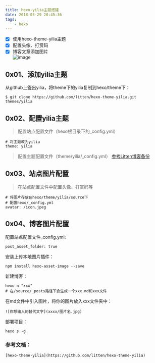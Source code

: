 ```yaml
---
title: hexo-yilia主题搭建
date: 2018-03-29 20:45:36
tags:
	- hexo
---
```


- [x] 使用hexo-theme-yilia主题<br>
- [x] 配置头像、打赏码<br>
- [x] 博客文章添加图片<br>
  ![image](/leaf.jpg)
## 0x01、添加yilia主题
从github上签出yilia，将theme下的yilia复制到hexo/theme下：
```
$ git clone https://github.com/litten/hexo-theme-yilia.git themes/yilia
```

## 0x02、配置yilia主题
> 配置站点配置文件（hexo根目录下的_config.yml）
```
# 将主题改为yilia
theme: yilia
```
> 配置主题配置文件（theme/yilia/_config.yml）
> [参考Litten博客备份
> ](https://github.com/litten/BlogBackup)


## 0x03、站点图片配置
> 在站点配置文件中配置头像、打赏码等

```
# 将图片存放在hexo/theme/yilia/source下
# 配置hexo/_config.yml
avatar: /icon.jpeg
```

## 0x04、博客图片配置
配置站点配置文件_config.yml:
```
post_asset_folder: true
```
安装上传本地图片插件：
```
npm install hexo-asset-image --save
```
新建博客：
```
hexo n "xxx"
# 在/source/_posts路径下会生成一个xxx.md和xxx文件
```
在md文件中引入图片，将你的图片放入xxx文件夹中：
```
![你想输入的替代文字](xxxx/图片名.jpg)
```

部署项目：
```
hexo s -g
```




### 参考文档：
    [hexo-theme-yilia](https://github.com/litten/hexo-theme-yilia)